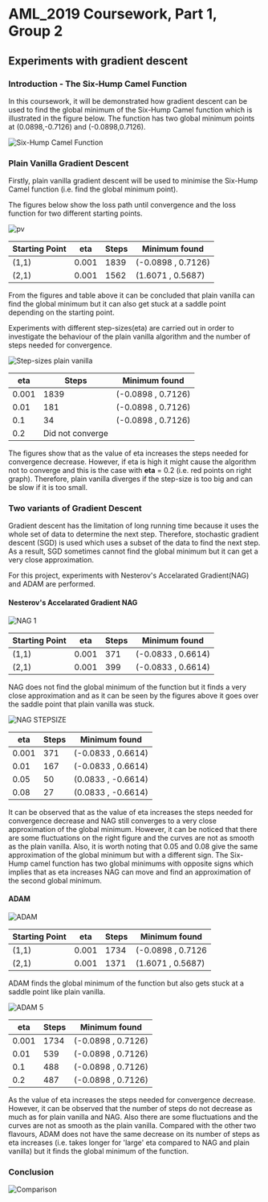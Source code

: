# AML_2019 Coursework, Part 1, Group 2

## Experiments with gradient descent

### Introduction - The Six-Hump Camel Function

In this coursework, it will be demonstrated how gradient descent can be used to find the global minimum of the Six-Hump Camel function which is illustrated in the figure below. The function has two global minimum points at (0.0898,-0.7126) and (-0.0898,0.7126).

![Six-Hump Camel Function](https://user-images.githubusercontent.com/51288218/61081430-1f71bd80-a41f-11e9-883a-a4b582f3c638.PNG)

### Plain Vanilla Gradient Descent

Firstly, plain vanilla gradient descent will be used to minimise the Six-Hump Camel function (i.e. find the global minimum point).  

The figures below show the loss path until convergence and the loss function for two different starting points. 

![pv](https://user-images.githubusercontent.com/51288218/61093431-691fcf80-a442-11e9-8f67-e5d6fdd710a0.png)

Starting Point|eta|Steps|Minimum found
---|---|---|---|
(1,1)|0.001|1839|(-0.0898 , 0.7126) 
(2,1)|0.001|1562|(1.6071 , 0.5687)

From the figures and table above it can be concluded that plain vanilla can find the global minimum but it can also get stuck at a saddle point depending on the starting point. 

Experiments with different step-sizes(eta) are carried out in order to investigate the behaviour of the plain vanilla algorithm and the number of steps needed for convergence.

![Step-sizes plain vanilla](https://user-images.githubusercontent.com/51288218/61087427-86966e80-a42d-11e9-8c36-337d9737994e.png)

eta|Steps|Minimum found
---|---|---|
0.001|1839|(-0.0898 , 0.7126)
0.01|181|(-0.0898 , 0.7126)
0.1|34|(-0.0898 , 0.7126)
0.2|Did not converge| 

The figures show that as the value of eta increases the steps needed for convergence decrease. However, if eta is high it might cause the algorithm not to converge and this is the case with **eta** = 0.2 (i.e. red points on right graph).
Therefore, plain vanilla diverges if the step-size is too big and can be slow if it is too small.

### Two variants of Gradient Descent

Gradient descent has the limitation of long running time because it uses the whole set of data to determine the next step. Therefore, stochastic gradient descent (SGD) is used which uses a subset of the data to find the next step. As a result, SGD sometimes cannot find the global minimum but it can get a very close approximation. 

For this project, experiments with Nesterov's Accelarated Gradient(NAG) and ADAM are performed.

#### Nesterov's Accelarated Gradient NAG

![NAG 1](https://user-images.githubusercontent.com/51288218/61094317-9a9a9a00-a446-11e9-8497-366b1cd7d4f5.png)

Starting Point|eta|Steps|Minimum found
---|---|---|---|
(1,1)|0.001|371|(-0.0833 , 0.6614) 
(2,1)|0.001|399|(-0.0833 , 0.6614)

NAG does not find the global minimum of the function but it finds a very close approximation and as it can be seen by the figures above it goes over the saddle point that plain vanilla was stuck.

![NAG STEPSIZE](https://user-images.githubusercontent.com/51288218/61094278-67580b00-a446-11e9-9241-d5621cc591bd.png)

eta|Steps|Minimum found
---|---|---|
0.001|371|(-0.0833 , 0.6614)
0.01|167|(-0.0833 , 0.6614)
0.05|50|(0.0833 , -0.6614)
0.08|27| (0.0833 , -0.6614)

It can be observed that as the value of eta increases the steps needed for convergence decrease and NAG still converges to a very close approximation of the global minimum. However, it can be noticed that there are some fluctuations on the right figure and the curves are not as smooth as the plain vanilla. Also, it is worth noting that 0.05 and 0.08 give the same approximation of the global minimum but with a different sign. The Six-Hump camel function has two global minimums with opposite signs which implies that as eta increases NAG can move and find an approximation of the second global minimum.

#### ADAM

![ADAM](https://user-images.githubusercontent.com/51288218/61094775-7dff6180-a448-11e9-8f93-978faed663b4.png)

Starting Point|eta|Steps|Minimum found
---|---|---|---|
(1,1)|0.001|1734|(-0.0898 , 0.7126 
(2,1)|0.001|1371|(1.6071 , 0.5687)

ADAM finds the global minimum of the function but also gets stuck at a saddle point like plain vanilla.

![ADAM 5](https://user-images.githubusercontent.com/51288218/61095102-ffa3bf00-a449-11e9-8ad4-2a17e65ed2f7.png)

eta|Steps|Minimum found
---|---|---|
0.001|1734|(-0.0898 , 0.7126)
0.01|539|(-0.0898 , 0.7126)
0.1|488|(-0.0898 , 0.7126)
0.2|487| (-0.0898 , 0.7126)

As the value of eta increases the steps needed for convergence decrease. However, it can be observed that the number of steps do not decrease as much as for plain vanilla and NAG. Also there are some fluctuations and the curves are not as smooth as the plain vanilla. Compared with the other two flavours, ADAM does not have the same decrease on its number of steps as eta increases (i.e. takes longer for 'large' eta compared to NAG and plain vanilla) but it finds the global minimum of the function.

### Conclusion

![Comparison](https://user-images.githubusercontent.com/51288218/61095359-1c8cc200-a44b-11e9-8484-e24e1e500fe4.PNG)



